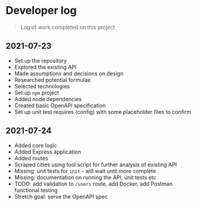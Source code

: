 # Developer log

> Log of work completed on this project

## 2021-07-23

- Set up the repository
- Explored the existing API
- Made assumptions and decisions on design
- Researched potential formulae
- Selected technologies
- Set up `npm` project
- Added node dependencies
- Created basic OpenAPI specification
- Set up unit test requires (config) with some placeholder files to confirm

## 2021-07-24

- Added core logic
- Added Express application
- Added routes
- Scraped cities using tool script for further analysis of existing API
- Missing: unit tests for `init` - will wait until more complete
- Missing: documentation on running the API, unit tests etc
- TODO: add validation to `/users` route, add Docker, add Postman functional testing
- Stretch goal: serve the OpenAPI spec
